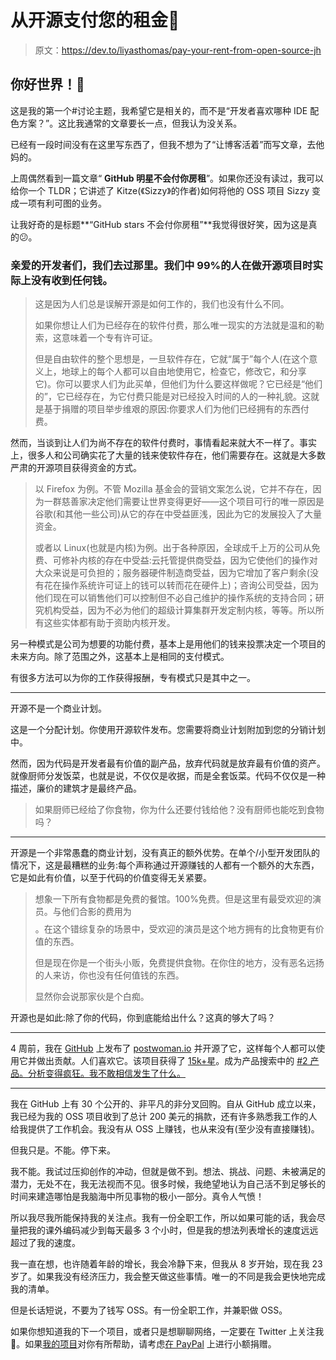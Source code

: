 # 从开源支付您的租金💸

> 原文：<https://dev.to/liyasthomas/pay-your-rent-from-open-source-jh>

## **你好世界！👋**

这是我的第一个#讨论主题，我希望它是相关的，而不是“开发者喜欢哪种 IDE 配色方案？”。这比我通常的文章要长一点，但我认为没关系。

已经有一段时间没有在这里写东西了，但我不想为了“让博客活着”而写文章，去他妈的。

上周偶然看到一篇文章“ **GitHub 明星不会付你房租**”。如果你还没有读过，我可以给你一个 TLDR；它讲述了 Kitze(《Sizzy》的作者)如何将他的 OSS 项目 Sizzy 变成一项有利可图的业务。

让我好奇的是标题**“GitHub stars 不会付你房租”**我觉得很好笑，因为这是真的😕。

### 亲爱的开发者们，我们去过那里。我们中 99%的人在做开源项目时实际上没有收到任何钱。

> 这是因为人们总是误解开源是如何工作的，我们也没有什么不同。
> 
> 如果你想让人们为已经存在的软件付费，那么唯一现实的方法就是温和的勒索，这意味着一个专有许可证。
> 
> 但是自由软件的整个思想是，一旦软件存在，它就“属于”每个人(在这个意义上，地球上的每个人都可以自由地使用它，检查它，修改它，和分享它)。你可以要求人们为此买单，但他们为什么要这样做呢？它已经是“他们的”，它已经存在，为它付费只能是对已经投入时间的人的一种礼貌。这就是基于捐赠的项目举步维艰的原因:你要求人们为他们已经拥有的东西付费。

然而，当谈到让人们为尚不存在的软件付费时，事情看起来就大不一样了。事实上，很多人和公司确实花了大量的钱来使软件存在，他们需要存在。这就是大多数严肃的开源项目获得资金的方式。

> 以 Firefox 为例。不管 Mozilla 基金会的营销文案怎么说，它并不存在，因为一群慈善家决定他们需要让世界变得更好——这个项目可行的唯一原因是谷歌(和其他一些公司)从它的存在中受益匪浅，因此为它的发展投入了大量资金。
> 
> 或者以 Linux(也就是内核)为例。出于各种原因，全球成千上万的公司从免费、可修补内核的存在中受益:云托管提供商受益，因为它使他们的操作对大众来说是可负担的；服务器硬件制造商受益，因为它增加了客户剩余(没有花在操作系统许可证上的钱可以转而花在硬件上)；咨询公司受益，因为他们现在可以销售他们可以控制但不必自己维护的操作系统的支持合同；研究机构受益，因为不必为他们的超级计算集群开发定制内核，等等。所以所有这些实体都有助于资助内核开发。

另一种模式是公司为想要的功能付费，基本上是用他们的钱来投票决定一个项目的未来方向。除了范围之外，这基本上是相同的支付模式。

有很多方法可以为你的工作获得报酬，专有模式只是其中之一。

* * *

开源不是一个商业计划。

这是一个分配计划。你使用开源软件发布。您需要将商业计划附加到您的分销计划中。

然而，因为代码是开发者最有价值的副产品，放弃代码就是放弃最有价值的资产。就像厨师分发饭菜，也就是说，不仅仅是收据，而是全套饭菜。代码不仅仅是一种描述，廉价的建筑才是最终产品。

> 如果厨师已经给了你食物，你为什么还要付钱给他？没有厨师也能吃到食物吗？

* * *

开源是一个非常愚蠢的商业计划，没有真正的额外优势。在单个/小型开发团队的情况下，这是最糟糕的业务:每个声称通过开源赚钱的人都有一个额外的大东西，它是如此有价值，以至于代码的价值变得无关紧要。

> 想象一下所有食物都是免费的餐馆。100%免费。但是这里有最受欢迎的演员。与他们合影的费用为$$$$。在这个错综复杂的场景中，受欢迎的演员是这个地方拥有的比食物更有价值的东西。
> 
> 但是现在你是一个街头小贩，免费提供食物。在你住的地方，没有恶名远扬的人来访，你也没有任何值钱的东西。
> 
> 显然你会说那家伙是个白痴。

开源也是如此:除了你的代码，你到底能给出什么？这真的够大了吗？

* * *

4 周前，我在 [GitHub](https://github.com/liyasthomas/postwoman) 上发布了 [postwoman.io](https://postwoman.io) 并开源了它，这样每个人都可以使用它并做出贡献。人们喜欢它。该项目获得了 [15k+星](https://github.com/liyasthomas/postwoman/stargazers)。成为产品搜索中的 [#2 产品。分析变得疯狂。我不敢相信发生了什么。](https://www.producthunt.com/posts/postwoman-2)

* * *

我在 GitHub 上有 30 个公开的、非平凡的非分叉回购。自从 GitHub 成立以来，我已经为我的 OSS 项目收到了总计 200 美元的捐款，还有许多熟悉我工作的人给我提供了工作机会。我没有从 OSS 上赚钱，也从来没有(至少没有直接赚钱)。

但我只是。不能。停下来。

我不能。我试过压抑创作的冲动，但就是做不到。想法、挑战、问题、未被满足的潜力，无处不在，我无法视而不见。很多时候，我绝望地认为自己活不到足够长的时间来建造哪怕是我脑海中所见事物的极小一部分。真令人气愤！

所以我尽我所能保持我的关注点。我有一份全职工作，所以如果可能的话，我会尽量把我的课外编码减少到每天最多 3 个小时，但是我的想法列表增长的速度远远超过了我的速度。

我一直在想，也许随着年龄的增长，我会冷静下来，但我从 8 岁开始，现在我 23 岁了。如果我没有经济压力，我会整天做这些事情。唯一的不同是我会更快地完成我的清单。

但是长话短说，不要为了钱写 OSS。有一份全职工作，并兼职做 OSS。

如果你想知道我的下一个项目，或者只是想聊聊网络，一定要在 Twitter 上关注我💙。如果[我的项目](https://github.com/liyasthomas)对你有所帮助，请考虑[在 PayPal](https://paypal.me/liyascthomas) 上进行小额捐赠。